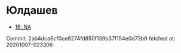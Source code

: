 # Юлдашев
- [16: NA](16.md)

Commit: 2ab4dca6cf0ce8274fd850f139b37f154e0d73b9
 fetched at: 20201007-023306
